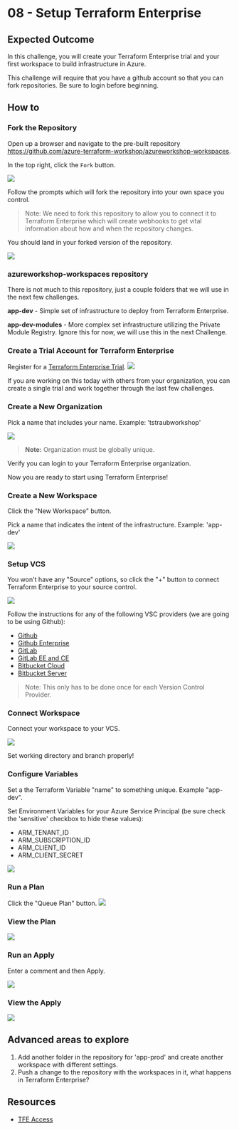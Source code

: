 # 08 - Setup Terraform Enterprise

## Expected Outcome

In this challenge, you will create your Terraform Enterprise trial and your first workspace to build infrastructure in Azure.

This challenge will require that you have a github account so that you can fork repositories. Be sure to login before beginning.

## How to

### Fork the Repository

Open up a browser and navigate to the pre-built repository https://github.com/azure-terraform-workshop/azureworkshop-workspaces.

In the top right, click the `Fork` button.

![](../../img/2018-05-10-17-14-51.png)

Follow the prompts which will fork the repository into your own space you control.

> Note: We need to fork this repository to allow you to connect it to Terraform Enterprise which will create webhooks to get vital information about how and when the repository changes.

You should land in your forked version of the repository.

![](../../img/2018-05-10-17-17-27.png)


### azureworkshop-workspaces repository

There is not much to this repository, just a couple folders that we will use in the next few challenges.

**app-dev** - Simple set of infrastructure to deploy from Terraform Enterprise.

**app-dev-modules** - More complex set infrastructure utilizing the Private Module Registry. Ignore this for now, we will use this in the next Challenge.

### Create a Trial Account for Terraform Enterprise

Register for a [Terraform Enterprise Trial](https://app.terraform.io/account/new?trial=terraform).
![](../../img/2018-04-14-12-58-33.png)

If you are working on this today with others from your organization, you can create a single trial and work together through the last few challenges.

### Create a New Organization

Pick a name that includes your name. Example: 'tstraubworkshop'

![](../../img/2018-04-14-12-59-54.png)

> __Note:__ Organization must be globally unique.

Verify you can login to your Terraform Enterprise organization.

Now you are ready to start using Terraform Enterprise!

### Create a New Workspace

Click the "New Workspace" button.

Pick a name that indicates the intent of the infrastructure. Example: 'app-dev'

![](../../img/2018-04-14-13-10-52.png)

### Setup VCS

You won't have any "Source" options, so click the "+" button to connect Terraform Enterprise to your source control.

![](../../img/2018-04-14-13-21-32.png)

Follow the instructions for any of the following VSC providers (we are going to be using Github):

- [Github](https://www.terraform.io/docs/enterprise/vcs/github.html)
- [Github Enterprise](https://www.terraform.io/docs/enterprise/vcs/github-enterprise.html)
- [GitLab](https://www.terraform.io/docs/enterprise/vcs/gitlab-com.html)
- [GitLab EE and CE](https://www.terraform.io/docs/enterprise/vcs/gitlab-eece.html)
- [Bitbucket Cloud](https://www.terraform.io/docs/enterprise/vcs/bitbucket-cloud.html)
- [Bitbucket Server](https://www.terraform.io/docs/enterprise-legacy/index.html)

> Note: This only has to be done once for each Version Control Provider.

### Connect Workspace

Connect your workspace to your VCS.

![](../../img/2018-04-14-14-04-56.png)

Set working directory and branch properly!

### Configure Variables

Set a the Terraform Variable "name" to something unique. Example "app-dev".

Set Environment Variables for your Azure Service Principal (be sure check the 'sensitive' checkbox to hide these values):

- ARM_TENANT_ID
- ARM_SUBSCRIPTION_ID
- ARM_CLIENT_ID
- ARM_CLIENT_SECRET

![](../../img/2018-04-14-14-10-32.png)

### Run a Plan

Click the "Queue Plan" button.
![](../../img/2018-04-14-14-12-05.png)

### View the Plan

![](../../img/2018-04-14-14-13-01.png)

### Run an Apply

Enter a comment and then Apply.

![](../../img/2018-04-14-14-13-52.png)

### View the Apply

![](../../img/2018-04-14-14-15-02.png)

## Advanced areas to explore

1. Add another folder in the repository for 'app-prod' and create another workspace with different settings.
2. Push a change to the repository with the workspaces in it, what happens in Terraform Enterprise?

## Resources

- [TFE Access](https://www.terraform.io/docs/enterprise/getting-started/access.html)
